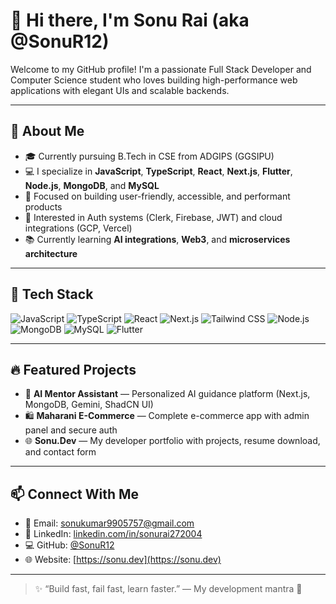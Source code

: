 # 👋 Hi there, I'm Sonu Rai (aka @SonuR12)

Welcome to my GitHub profile! I'm a passionate Full Stack Developer and Computer Science student who loves building high-performance web applications with elegant UIs and scalable backends.

---

## 💼 About Me

- 🎓 Currently pursuing B.Tech in CSE from ADGIPS (GGSIPU)
- 💻 I specialize in **JavaScript**, **TypeScript**, **React**, **Next.js**, **Flutter**, **Node.js**, **MongoDB**, and **MySQL**
- 🚀 Focused on building user-friendly, accessible, and performant products
- 🔐 Interested in Auth systems (Clerk, Firebase, JWT) and cloud integrations (GCP, Vercel)
- 📚 Currently learning **AI integrations**, **Web3**, and **microservices architecture**

---

## 🧠 Tech Stack

![JavaScript](https://img.shields.io/badge/-JavaScript-black?style=flat-square&logo=javascript)
![TypeScript](https://img.shields.io/badge/-TypeScript-black?style=flat-square&logo=typescript)
![React](https://img.shields.io/badge/-React-black?style=flat-square&logo=react)
![Next.js](https://img.shields.io/badge/-Next.js-black?style=flat-square&logo=nextdotjs)
![Tailwind CSS](https://img.shields.io/badge/-TailwindCSS-black?style=flat-square&logo=tailwindcss)
![Node.js](https://img.shields.io/badge/-Node.js-black?style=flat-square&logo=node.js)
![MongoDB](https://img.shields.io/badge/-MongoDB-black?style=flat-square&logo=mongodb)
![MySQL](https://img.shields.io/badge/-MySQL-black?style=flat-square&logo=mysql)
![Flutter](https://img.shields.io/badge/-Flutter-black?style=flat-square&logo=flutter)

---

## 🔥 Featured Projects

- 🧠 **AI Mentor Assistant** — Personalized AI guidance platform (Next.js, MongoDB, Gemini, ShadCN UI)
- 🛍️ **Maharani E-Commerce** — Complete e-commerce app with admin panel and secure auth
- 🌐 **Sonu.Dev** — My developer portfolio with projects, resume download, and contact form

---

## 📫 Connect With Me

- 📧 Email: [sonukumar9905757@gmail.com](mailto:sonukumar9905757@gmail.com)
- 💼 LinkedIn: [linkedin.com/in/sonurai272004](https://linkedin.com/in/sonurai272004)
- 💻 GitHub: [@SonuR12](https://github.com/SonuR12)
- 🌐 Website: [https://sonu.dev](https://sonu.dev)

---

> ✨ “Build fast, fail fast, learn faster.” — My development mantra 🚀

<!---
SonuR12/SonuR12 is a ✨ special ✨ repository because its `README.md` (this file) appears on your GitHub profile.
You can click the Preview link to take a look at your changes.
--->
